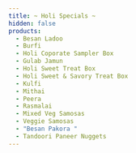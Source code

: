 ```yaml
---
title: ~ Holi Specials ~
hidden: false
products:
  - Besan Ladoo
  - Burfi
  - Holi Coporate Sampler Box
  - Gulab Jamun
  - Holi Sweet Treat Box
  - Holi Sweet & Savory Treat Box
  - Kulfi
  - Mithai
  - Peera
  - Rasmalai
  - Mixed Veg Samosas
  - Veggie Samosas
  - "Besan Pakora "
  - Tandoori Paneer Nuggets
---
```

